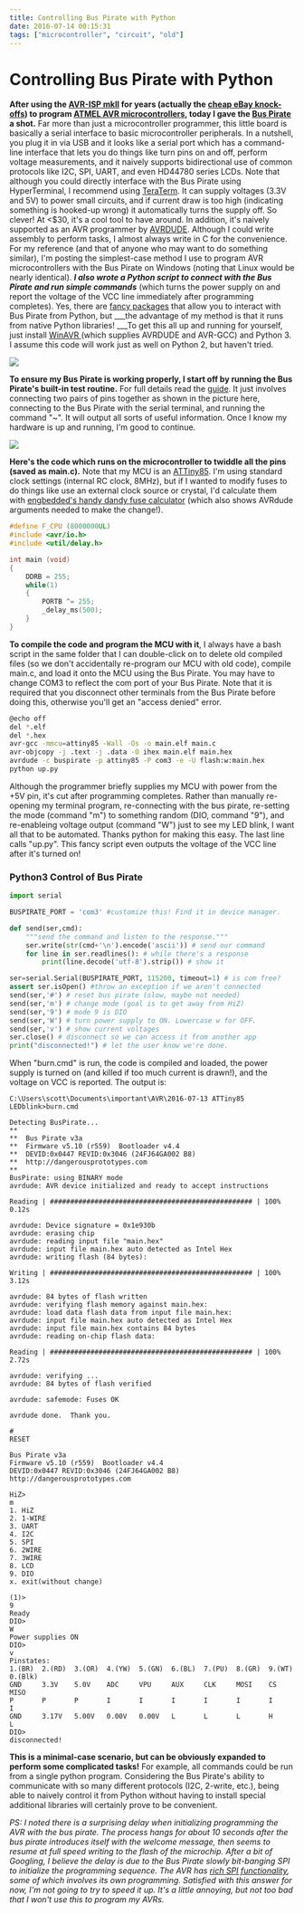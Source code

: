 ```yaml
---
title: Controlling Bus Pirate with Python
date: 2016-07-14 00:15:31
tags: ["microcontroller", "circuit", "old"]
---
```


# Controlling Bus Pirate with Python

__After using the [AVR-ISP mkII](http://www.atmel.com/Images/Atmel-42093-AVR-ISP-mkII_UserGuide.pdf) for years (actually the [cheap eBay knock-offs](http://www.ebay.com/sch/i.html?_nkw=avr+isp+mkii)) to program [ATMEL AVR microcontrollers](https://en.wikipedia.org/wiki/Atmel_AVR), today I gave the [Bus Pirate ](http://dangerousprototypes.com/docs/Bus_Pirate)a shot.__ Far more than just a microcontroller programmer, this little board is basically a serial interface to basic microcontroller peripherals. In a nutshell, you plug it in via USB and it looks like a serial port which has a command-line interface that lets you do things like turn pins on and off, perform voltage measurements, and it naively supports bidirectional use of common protocols like I2C, SPI, UART, and even HD44780 series LCDs. Note that although you could directly interface with the Bus Pirate using HyperTerminal, I recommend using [TeraTerm](https://ttssh2.osdn.jp/index.html.en). It can supply voltages (3.3V and 5V) to power small circuits, and if current draw is too high (indicating something is hooked-up wrong) it automatically turns the supply off. So clever! At <$30, it's a cool tool to have around. In addition, it's naively supported as an AVR programmer by [AVRDUDE](http://www.nongnu.org/avrdude/). Although I could write assembly to perform tasks, I almost always write in C for the convenience. For my reference (and that of anyone who may want to do something similar), I'm posting the simplest-case method I use to program AVR microcontrollers with the Bus Pirate on Windows (noting that Linux would be nearly identical). ___I also wrote a Python script to connect with the Bus Pirate and run simple commands___ (which turns the power supply on and report the voltage of the VCC line immediately after programming completes).  Yes, there are [fancy packages](http://dangerousprototypes.com/docs/Bus_Pirate_Scripting_in_Python) that allow you to interact with Bus Pirate from Python, but ___the advantage of my method is that it runs from native Python libraries! ___To get this all up and running for yourself, just install [WinAVR ](http://winavr.sourceforge.net/)(which supplies AVRDUDE and AVR-GCC) and Python 3. I assume this code will work just as well on Python 2, but haven't tried.

<div class="text-center img-border">

![](https://swharden.com/static/2016/07/14/IMG_7092-1.jpg)

</div>

__To ensure my Bus Pirate is working properly, I start off by running the Bus Pirate's built-in test routine.__ For full details read the [guide](http://dangerousprototypes.com/docs/Bus_Pirate_self-test_guide). It just involves connecting two pairs of pins together as shown in the picture here, connecting to the Bus Pirate with the serial terminal, and running the command "~". It will output all sorts of useful information. Once I know my hardware is up and running, I'm good to continue.

<div class="text-center">

![](https://swharden.com/static/2016/07/14/Bpv3v2go-pinout.png)

</div>

__Here's the code which runs on the microcontroller to twiddle all the pins (saved as main.c).__ Note that my MCU is an [ATTiny85](http://www.atmel.com/images/atmel-2586-avr-8-bit-microcontroller-attiny25-attiny45-attiny85_datasheet.pdf). I'm using standard clock settings (internal RC clock, 8MHz), but if I wanted to modify fuses to do things like use an external clock source or crystal, I'd calculate them with [engbedded's handy dandy fuse calculator](http://www.engbedded.com/fusecalc/) (which also shows AVRdude arguments needed to make the change!).

```c
#define F_CPU (8000000UL)
#include <avr/io.h>
#include <util/delay.h>

int main (void)
{
    DDRB = 255;
    while(1)
    {
        PORTB ^= 255;
        _delay_ms(500);
    }
}
```

__To compile the code and program the MCU with it__, I always have a bash script in the same folder that I can double-click on to delete old compiled files (so we don't accidentally re-program our MCU with old code), compile main.c, and load it onto the MCU using the Bus Pirate. You may have to change COM3 to reflect the com port of your Bus Pirate. Note that it is required that you disconnect other terminals from the Bus Pirate before doing this, otherwise you'll get an "access denied" error.

```bash
@echo off
del *.elf
del *.hex
avr-gcc -mmcu=attiny85 -Wall -Os -o main.elf main.c
avr-objcopy -j .text -j .data -O ihex main.elf main.hex
avrdude -c buspirate -p attiny85 -P com3 -e -U flash:w:main.hex
python up.py
```

Although the programmer briefly supplies my MCU with power from the +5V pin, it's cut after programming completes. Rather than manually re-opening my terminal program, re-connecting with the bus pirate, re-setting the mode (command "m") to something random (DIO, command "9"), and re-enableing voltage output (command "W") just to see my LED blink, I want all that to be automated. Thanks python for making this easy. The last line calls "up.py". This fancy script even outputs the voltage of the VCC line after it's turned on!

### Python3 Control of Bus Pirate

```python
import serial

BUSPIRATE_PORT = 'com3' #customize this! Find it in device manager.

def send(ser,cmd):
    """send the command and listen to the response."""
    ser.write(str(cmd+'\n').encode('ascii')) # send our command
    for line in ser.readlines(): # while there's a response
        print(line.decode('utf-8').strip()) # show it

ser=serial.Serial(BUSPIRATE_PORT, 115200, timeout=1) # is com free?
assert ser.isOpen() #throw an exception if we aren't connected
send(ser,'#') # reset bus pirate (slow, maybe not needed)
send(ser,'m') # change mode (goal is to get away from HiZ)
send(ser,'9') # mode 9 is DIO
send(ser,'W') # turn power supply to ON. Lowercase w for OFF.
send(ser,'v') # show current voltages
ser.close() # disconnect so we can access it from another app
print("disconnected!") # let the user know we're done.

```

When "burn.cmd" is run, the code is compiled and loaded, the power supply is turned on (and killed if too much current is drawn!), and the voltage on VCC is reported. The output is:

```
C:\Users\scott\Documents\important\AVR\2016-07-13 ATTiny85 LEDblink>burn.cmd

Detecting BusPirate...
**
**  Bus Pirate v3a
**  Firmware v5.10 (r559)  Bootloader v4.4
**  DEVID:0x0447 REVID:0x3046 (24FJ64GA002 B8)
**  http://dangerousprototypes.com
**
BusPirate: using BINARY mode
avrdude: AVR device initialized and ready to accept instructions

Reading | ################################################## | 100% 0.12s

avrdude: Device signature = 0x1e930b
avrdude: erasing chip
avrdude: reading input file "main.hex"
avrdude: input file main.hex auto detected as Intel Hex
avrdude: writing flash (84 bytes):

Writing | ################################################## | 100% 3.12s

avrdude: 84 bytes of flash written
avrdude: verifying flash memory against main.hex:
avrdude: load data flash data from input file main.hex:
avrdude: input file main.hex auto detected as Intel Hex
avrdude: input file main.hex contains 84 bytes
avrdude: reading on-chip flash data:

Reading | ################################################## | 100% 2.72s

avrdude: verifying ...
avrdude: 84 bytes of flash verified

avrdude: safemode: Fuses OK

avrdude done.  Thank you.
```

```
#
RESET

Bus Pirate v3a
Firmware v5.10 (r559)  Bootloader v4.4
DEVID:0x0447 REVID:0x3046 (24FJ64GA002 B8)
http://dangerousprototypes.com

HiZ>
m
1. HiZ
2. 1-WIRE
3. UART
4. I2C
5. SPI
6. 2WIRE
7. 3WIRE
8. LCD
9. DIO
x. exit(without change)

(1)>
9
Ready
DIO>
W
Power supplies ON
DIO>
v
Pinstates:
1.(BR)  2.(RD)  3.(OR)  4.(YW)  5.(GN)  6.(BL)  7.(PU)  8.(GR)  9.(WT)  0.(Blk)
GND     3.3V    5.0V    ADC     VPU     AUX     CLK     MOSI    CS      MISO
P       P       P       I       I       I       I       I       I       I
GND     3.17V   5.00V   0.00V   0.00V   L       L       L       H       L
DIO>
disconnected!
```

__This is a minimal-case scenario, but can be obviously expanded to perform some complicated tasks!__ For example, all commands could be run from a single python program. Considering the Bus Pirate's ability to communicate with so many different protocols (I2C, 2-write, etc.), being able to naively control it from Python without having to install special additional libraries will certainly prove to be convenient.

_PS: I noted there is a surprising delay when initializing programming the AVR with the bus pirate. The process hangs for about 10 seconds after the bus pirate introduces itself with the welcome message, then seems to resume at full speed writing to the flash of the microchip. After a bit of Googling, I believe the delay is due to the Bus Pirate slowly bit-banging SPI to initialize the programming sequence. The AVR has [rich SPI functionality](http://maxembedded.com/2013/11/the-spi-of-the-avr/), some of which involves its own programming. Satisfied with this answer for now, I'm not going to try to speed it up. It's a little annoying, but not too bad that I won't use this to program my AVRs._